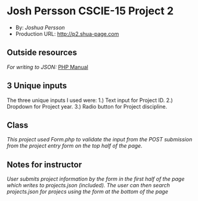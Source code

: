 # Josh Persson CSCIE-15 Project 2
+ By: *Joshua Persson*
+ Production URL: <http://p2.shua-page.com>

## Outside resources
*For writing to JSON:*
[PHP Manual](http://php.net/manual/en/function.json-encode.php)





## 3 Unique inputs
The three unique inputs I used were:
 	1.) Text input for Project ID.
	2.) Dropdown for Project year.
	3.) Radio button for Project discipline.

## Class
*This project used Form.php to validate the input from the POST submission from the project entry form on the top half of the page.*



## Notes for instructor
*User submits project information by the form in the first half of the page which writes to projects.json (included). The user can then search projects.json for projecs using the form at the bottom of the page*




